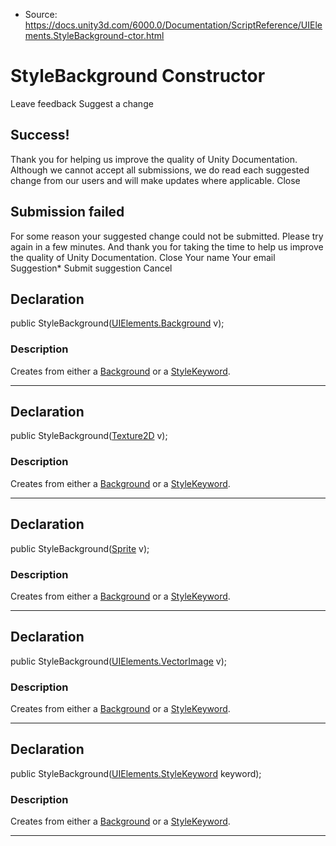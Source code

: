 * Source: https://docs.unity3d.com/6000.0/Documentation/ScriptReference/UIElements.StyleBackground-ctor.html

# StyleBackground Constructor
Leave feedback
Suggest a change
## Success!
Thank you for helping us improve the quality of Unity Documentation. Although we cannot accept all submissions, we do read each suggested change from our users and will make updates where applicable.
Close
## Submission failed
For some reason your suggested change could not be submitted. Please <a>try again</a> in a few minutes. And thank you for taking the time to help us improve the quality of Unity Documentation.
Close
Your name Your email Suggestion* Submit suggestion
Cancel
## Declaration
public StyleBackground([UIElements.Background](https://docs.unity3d.com/6000.0/Documentation/ScriptReference/UIElements.Background.html) v); 
### Description
Creates from either a [Background](https://docs.unity3d.com/6000.0/Documentation/ScriptReference/UIElements.Background.html) or a [StyleKeyword](https://docs.unity3d.com/6000.0/Documentation/ScriptReference/UIElements.StyleKeyword.html). 
* * *
## Declaration
public StyleBackground([Texture2D](https://docs.unity3d.com/6000.0/Documentation/ScriptReference/Texture2D.html) v); 
### Description
Creates from either a [Background](https://docs.unity3d.com/6000.0/Documentation/ScriptReference/UIElements.Background.html) or a [StyleKeyword](https://docs.unity3d.com/6000.0/Documentation/ScriptReference/UIElements.StyleKeyword.html). 
* * *
## Declaration
public StyleBackground([Sprite](https://docs.unity3d.com/6000.0/Documentation/ScriptReference/Sprite.html) v); 
### Description
Creates from either a [Background](https://docs.unity3d.com/6000.0/Documentation/ScriptReference/UIElements.Background.html) or a [StyleKeyword](https://docs.unity3d.com/6000.0/Documentation/ScriptReference/UIElements.StyleKeyword.html). 
* * *
## Declaration
public StyleBackground([UIElements.VectorImage](https://docs.unity3d.com/6000.0/Documentation/ScriptReference/UIElements.VectorImage.html) v); 
### Description
Creates from either a [Background](https://docs.unity3d.com/6000.0/Documentation/ScriptReference/UIElements.Background.html) or a [StyleKeyword](https://docs.unity3d.com/6000.0/Documentation/ScriptReference/UIElements.StyleKeyword.html). 
* * *
## Declaration
public StyleBackground([UIElements.StyleKeyword](https://docs.unity3d.com/6000.0/Documentation/ScriptReference/UIElements.StyleKeyword.html) keyword); 
### Description
Creates from either a [Background](https://docs.unity3d.com/6000.0/Documentation/ScriptReference/UIElements.Background.html) or a [StyleKeyword](https://docs.unity3d.com/6000.0/Documentation/ScriptReference/UIElements.StyleKeyword.html). 
* * *
